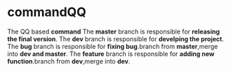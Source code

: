 # commandQQ
The QQ based **command**
The **master** branch is responsible for **releasing the final version**.
The **dev** branch is responsible for **develping the project**.
The **bug** branch is responsible for **fixing bug**.branch from **master**,merge into **dev and master**.
The **feature** branch is responsible for **adding new function**.branch from **dev**,merge into **dev**. 
